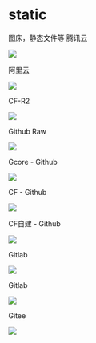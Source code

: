 # static
图床，静态文件等
腾讯云

![](https://static-1258791008.cos.ap-shanghai.myqcloud.com/test/night-sky.jpg)

阿里云

![](https://istatic.oss-cn-hangzhou.aliyuncs.com/test/night-sky.jpg)

CF-R2

![](https://r2test.iabc.site/night-sky.jpg)

Github Raw

![](https://raw.githubusercontent.com/spanishathlete/static/main/img/test/night-sky.jpg)

Gcore - Github

![](https://gcore.jsdelivr.net/gh/spanishathlete/static@main/img/test/night-sky.jpg)

CF - Github

![](https://testingcf.jsdelivr.net/gh/spanishathlete/static@main/img/test/night-sky.jpg)

CF自建 - Github

![](https://raw.iabc.site/spanishathlete/static@main/img/test/night-sky.jpg)

Gitlab

![](https://gitlab.com/spanishathlete/static/-/raw/main/img/test/night-sky.jpg)

Gitlab

![](https://jihulab.com/spanishathlete/static/-/raw/main/img/test/night-sky.jpg)

Gitee

![](https://gitee.com/spanishathlete/static/raw/main/img/test/night-sky.jpg)
